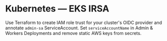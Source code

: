 # Kubernetes — EKS IRSA

Use Terraform to create IAM role trust for your cluster's OIDC provider and annotate `admin-sa` ServiceAccount. Set `serviceAccountName` in Admin & Workers Deployments and remove static AWS keys from secrets.
